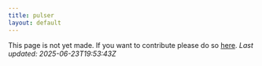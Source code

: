 ```yaml
---
title: pulser
layout: default
---
```


This page is not yet made. If you want to contribute please do so [here](https://github.com/CrazyH2/Bigstone/blob/wiki/components/pulser.md).
_Last updated: 2025-06-23T19:53:43Z_
